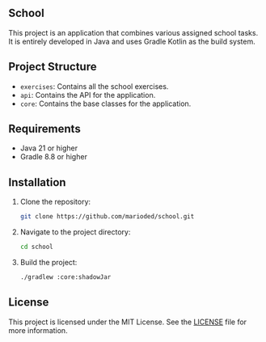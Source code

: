 ## School
This project is an application that combines various assigned school tasks. It is entirely developed in Java and uses Gradle Kotlin as the build system.

## Project Structure
- `exercises`: Contains all the school exercises.
- `api`: Contains the API for the application.
- `core`: Contains the base classes for the application.

## Requirements
- Java 21 or higher
- Gradle 8.8 or higher

## Installation
1. Clone the repository:
    ```sh
    git clone https://github.com/marioded/school.git
    ```
2. Navigate to the project directory:
    ```sh
    cd school
    ```
3. Build the project:
    ```sh
    ./gradlew :core:shadowJar
    ```

## License
This project is licensed under the MIT License. See the [LICENSE](LICENSE) file for more information.
```